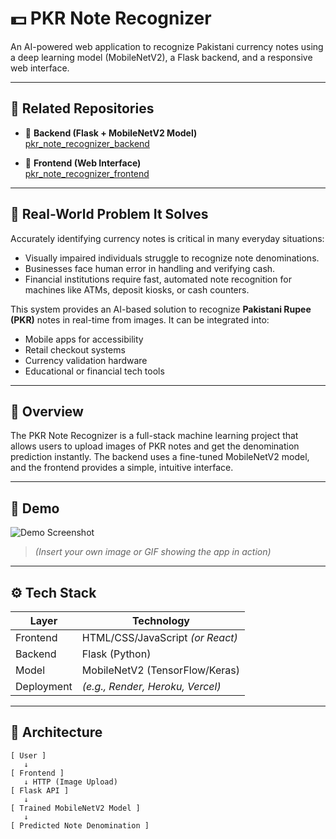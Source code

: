 # 💵 PKR Note Recognizer

An AI-powered web application to recognize Pakistani currency notes using a deep learning model (MobileNetV2), a Flask backend, and a responsive web interface.

---

## 🔗 Related Repositories

- 🔧 **Backend (Flask + MobileNetV2 Model)**  
  [pkr_note_recognizer_backend](https://github.com/yourusername/pkr_note_recognizer_backend)

- 🎨 **Frontend (Web Interface)**  
  [pkr_note_recognizer_frontend](https://github.com/yourusername/pkr_note_recognizer_frontend)

---

## 🎯 Real-World Problem It Solves

Accurately identifying currency notes is critical in many everyday situations:

- Visually impaired individuals struggle to recognize note denominations.
- Businesses face human error in handling and verifying cash.
- Financial institutions require fast, automated note recognition for machines like ATMs, deposit kiosks, or cash counters.

This system provides an AI-based solution to recognize **Pakistani Rupee (PKR)** notes in real-time from images. It can be integrated into:

- Mobile apps for accessibility
- Retail checkout systems
- Currency validation hardware
- Educational or financial tech tools

---

## 🧠 Overview

The PKR Note Recognizer is a full-stack machine learning project that allows users to upload images of PKR notes and get the denomination prediction instantly. The backend uses a fine-tuned MobileNetV2 model, and the frontend provides a simple, intuitive interface.

---

## 📸 Demo

![Demo Screenshot](/)

> *(Insert your own image or GIF showing the app in action)*

---

## ⚙️ Tech Stack

| Layer      | Technology                     |
|------------|--------------------------------|
| Frontend   | HTML/CSS/JavaScript *(or React)* |
| Backend    | Flask (Python)                 |
| Model      | MobileNetV2 (TensorFlow/Keras) |
| Deployment | *(e.g., Render, Heroku, Vercel)* |

---

## 🧩 Architecture

```text
[ User ]
   ↓
[ Frontend ]
   ↓ HTTP (Image Upload)
[ Flask API ]
   ↓
[ Trained MobileNetV2 Model ]
   ↓
[ Predicted Note Denomination ]
